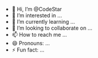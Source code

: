 - 👋 Hi, I’m @CodeStar
- 👀 I’m interested in ...
- 🌱 I’m currently learning ...
- 💞️ I’m looking to collaborate on ...
- 📫 How to reach me ...
- 😄 Pronouns: ...
- ⚡ Fun fact: ...

<!---
code-atrabajar/code-atrabajar is a ✨ special ✨ repository because its `README.md` (this file) appears on your GitHub profile.
You can click the Preview link to take a look at your changes.
--->
